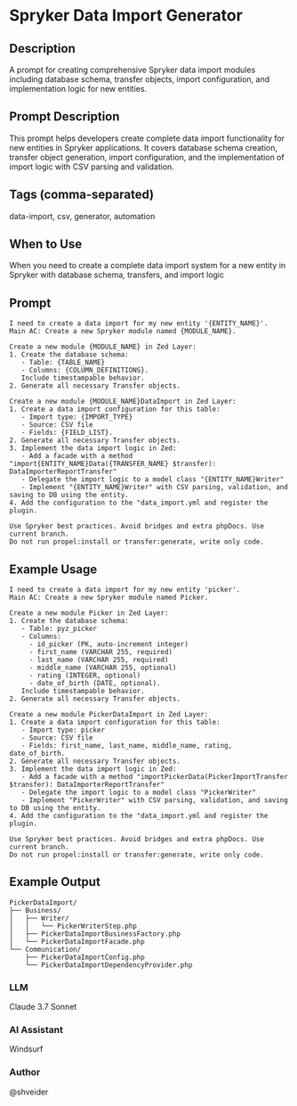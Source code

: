 # Spryker Data Import Generator

## Description

A prompt for creating comprehensive Spryker data import modules including database schema, transfer objects, import configuration, and implementation logic for new entities.

## Prompt Description

This prompt helps developers create complete data import functionality for new entities in Spryker applications. It covers database schema creation, transfer object generation, import configuration, and the implementation of import logic with CSV parsing and validation.

## Tags (comma-separated)
data-import, csv, generator, automation

## When to Use

When you need to create a complete data import system for a new entity in Spryker with database schema, transfers, and import logic

## Prompt

```text
I need to create a data import for my new entity '{ENTITY_NAME}'. 
Main AC: Create a new Spryker module named {MODULE_NAME}. 

Create a new module {MODULE_NAME} in Zed Layer: 
1. Create the database schema: 
   - Table: {TABLE_NAME} 
   - Columns: {COLUMN_DEFINITIONS}. 
   Include timestampable behavior. 
2. Generate all necessary Transfer objects. 

Create a new module {MODULE_NAME}DataImport in Zed Layer: 
1. Create a data import configuration for this table: 
   - Import type: {IMPORT_TYPE} 
   - Source: CSV file 
   - Fields: {FIELD_LIST}. 
2. Generate all necessary Transfer objects. 
3. Implement the data import logic in Zed: 
   - Add a facade with a method "import{ENTITY_NAME}Data({TRANSFER_NAME} $transfer): DataImporterReportTransfer" 
   - Delegate the import logic to a model class "{ENTITY_NAME}Writer" 
   - Implement "{ENTITY_NAME}Writer" with CSV parsing, validation, and saving to DB using the entity. 
4. Add the configuration to the "data_import.yml and register the plugin. 

Use Spryker best practices. Avoid bridges and extra phpDocs. Use current branch. 
Do not run propel:install or transfer:generate, write only code.
```

## Example Usage

```text
I need to create a data import for my new entity 'picker'. 
Main AC: Create a new Spryker module named Picker. 

Create a new module Picker in Zed Layer: 
1. Create the database schema: 
   - Table: pyz_picker 
   - Columns: 
     - id_picker (PK, auto-increment integer) 
     - first_name (VARCHAR 255, required) 
     - last_name (VARCHAR 255, required) 
     - middle_name (VARCHAR 255, optional) 
     - rating (INTEGER, optional) 
     - date_of_birth (DATE, optional). 
   Include timestampable behavior. 
2. Generate all necessary Transfer objects. 

Create a new module PickerDataImport in Zed Layer: 
1. Create a data import configuration for this table: 
   - Import type: picker 
   - Source: CSV file 
   - Fields: first_name, last_name, middle_name, rating, date_of_birth. 
2. Generate all necessary Transfer objects. 
3. Implement the data import logic in Zed: 
   - Add a facade with a method "importPickerData(PickerImportTransfer $transfer): DataImporterReportTransfer" 
   - Delegate the import logic to a model class "PickerWriter" 
   - Implement "PickerWriter" with CSV parsing, validation, and saving to DB using the entity. 
4. Add the configuration to the "data_import.yml and register the plugin. 

Use Spryker best practices. Avoid bridges and extra phpDocs. Use current branch. 
Do not run propel:install or transfer:generate, write only code.
```

## Example Output

```
PickerDataImport/
├── Business/
│   ├── Writer/
│   │   └── PickerWriterStep.php
│   ├── PickerDataImportBusinessFactory.php
│   └── PickerDataImportFacade.php
└── Communication/
    ├── PickerDataImportConfig.php
    └── PickerDataImportDependencyProvider.php
```

### LLM
Claude 3.7 Sonnet

### AI Assistant
Windsurf

### Author
@shveider
